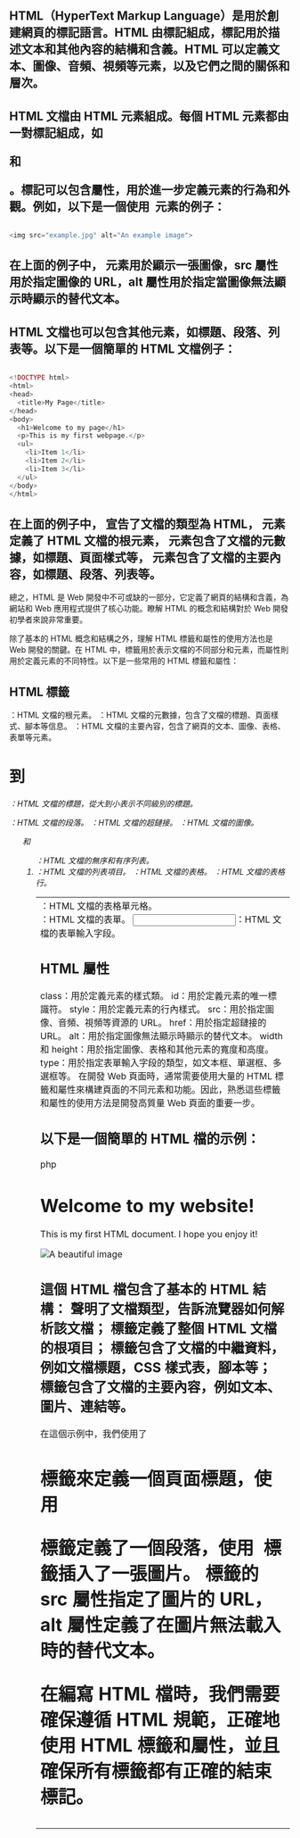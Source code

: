 ## HTML（HyperText Markup Language）是用於創建網頁的標記語言。HTML 由標記組成，標記用於描述文本和其他內容的結構和含義。HTML 可以定義文本、圖像、音頻、視頻等元素，以及它們之間的關係和層次。

## HTML 文檔由 HTML 元素組成。每個 HTML 元素都由一對標記組成，如 <p> 和 </p>。標記可以包含屬性，用於進一步定義元素的行為和外觀。例如，以下是一個使用 <img> 元素的例子：

```php

<img src="example.jpg" alt="An example image">
```
## 在上面的例子中，<img> 元素用於顯示一張圖像，src 屬性用於指定圖像的 URL，alt 屬性用於指定當圖像無法顯示時顯示的替代文本。

## HTML 文檔也可以包含其他元素，如標題、段落、列表等。以下是一個簡單的 HTML 文檔例子：

```php

<!DOCTYPE html>
<html>
<head>
  <title>My Page</title>
</head>
<body>
  <h1>Welcome to my page</h1>
  <p>This is my first webpage.</p>
  <ul>
    <li>Item 1</li>
    <li>Item 2</li>
    <li>Item 3</li>
  </ul>
</body>
</html>
```
## 在上面的例子中，<!DOCTYPE html> 宣告了文檔的類型為 HTML，<html> 元素定義了 HTML 文檔的根元素，<head> 元素包含了文檔的元數據，如標題、頁面樣式等，<body> 元素包含了文檔的主要內容，如標題、段落、列表等。

總之，HTML 是 Web 開發中不可或缺的一部分，它定義了網頁的結構和含義，為網站和 Web 應用程式提供了核心功能。瞭解 HTML 的概念和結構對於 Web 開發初學者來說非常重要。

除了基本的 HTML 概念和結構之外，理解 HTML 標籤和屬性的使用方法也是 Web 開發的關鍵。在 HTML 中，標籤用於表示文檔的不同部分和元素，而屬性則用於定義元素的不同特性。以下是一些常用的 HTML 標籤和屬性：

## HTML 標籤
<html>：HTML 文檔的根元素。
<head>：HTML 文檔的元數據，包含了文檔的標題、頁面樣式、腳本等信息。
<body>：HTML 文檔的主要內容，包含了網頁的文本、圖像、表格、表單等元素。
<h1> 到 <h6>：HTML 文檔的標題，從大到小表示不同級別的標題。
<p>：HTML 文檔的段落。
<a>：HTML 文檔的超鏈接。
<img>：HTML 文檔的圖像。
<ul> 和 <ol>：HTML 文檔的無序和有序列表。
<li>：HTML 文檔的列表項目。
<table>：HTML 文檔的表格。
<tr>：HTML 文檔的表格行。
<td>：HTML 文檔的表格單元格。
<form>：HTML 文檔的表單。
<input>：HTML 文檔的表單輸入字段。

## HTML 屬性
class：用於定義元素的樣式類。
id：用於定義元素的唯一標識符。
style：用於定義元素的行內樣式。
src：用於指定圖像、音頻、視頻等資源的 URL。
href：用於指定超鏈接的 URL。
alt：用於指定圖像無法顯示時顯示的替代文本。
width 和 height：用於指定圖像、表格和其他元素的寬度和高度。
type：用於指定表單輸入字段的類型，如文本框、單選框、多選框等。
在開發 Web 頁面時，通常需要使用大量的 HTML 標籤和屬性來構建頁面的不同元素和功能。因此，熟悉這些標籤和屬性的使用方法是開發高質量 Web 頁面的重要一步。

## 以下是一個簡單的 HTML 檔的示例：
php

<!DOCTYPE html> 
<html>
<head> 
<title>
My First HTML Document
</title> 
</head> 
<body> 
<h1>Welcome to my website!
</h1> 
<p>
This is my first HTML document. I hope you enjoy it!
</p> 
<img src="https://example.com/image.jpg" alt="A beautiful image"> 
</body> 
</html> 

## 這個 HTML 檔包含了基本的 HTML 結構：<!DOCTYPE html> 聲明了文檔類型，告訴流覽器如何解析該文檔；<html> 標籤定義了整個 HTML 文檔的根項目；<head> 標籤包含了文檔的中繼資料，例如文檔標題，CSS 樣式表，腳本等；<body> 標籤包含了文檔的主要內容，例如文本、圖片、連結等。

在這個示例中，我們使用了 <h1> 標籤來定義一個頁面標題，使用 <p> 標籤定義了一個段落，使用 <img> 標籤插入了一張圖片。<img> 標籤的 src 屬性指定了圖片的 URL，alt 屬性定義了在圖片無法載入時的替代文本。

在編寫 HTML 檔時，我們需要確保遵循 HTML 規範，正確地使用 HTML 標籤和屬性，並且確保所有標籤都有正確的結束標記。